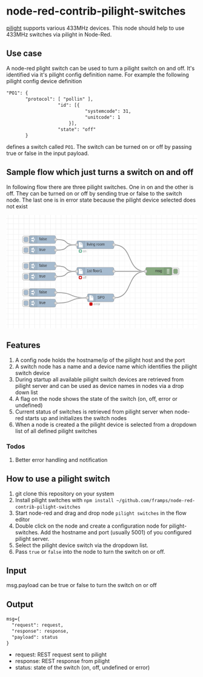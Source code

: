 # node-red-contrib-pilight-switches

[pilight](https://www.pilight.org/) supports various 433MHz devices. This node should help to use 433MHz switches via pilight in Node-Red.

## Use case

A node-red plight switch can be used to turn a pilight switch on and off. It's identified via it's pilight config definition name. For example the following pilight config device definition

```
"PO1": {
       "protocol": [ "pollin" ],
                   "id": [{
                             "systemcode": 31,
                             "unitcode": 1
                       }],
                   "state": "off"
       }
```

defines a switch called `PO1`. The switch can be turned on or off by passing true or false in the input payload.

## Sample flow which just turns a switch on and off

In following flow there are three pilight switches. One in on and the other is off. They can be turned on or off by sending true or false to the switch node. The last one is in error state because the pilight device selected does not exist

![Alt text](pics/pilight_customnode_flow.png?raw=true "Title")

## Features

1. A config node holds the hostname/ip of the pilight host and the port
2. A switch node has a name and a device name which identifies the pilight switch device
3. During startup all available pilight switch devices are retrieved from pilight server and can be used as device names in nodes via a drop down list
4. A flag on the node shows the state of the switch (on, off, error or undefined)
5. Current status of switches is retrieved from pilight server when node-red starts up and initializes the switch nodes
6. When a node is created a the pilight device is selected from a dropdown list of all defined pilight switches

### Todos

1. Better error handling and notification

## How to use a pilight switch

1. git clone this repository on your system
2. Install pilight switches with `npm install ~/github.com/framps/node-red-contrib-pilight-switches`
3. Start node-red and drag and drop node `pilight switches` in the flow editor
4. Double click on the node and create a configuration node for pilight-switches. Add the hostname and port (usually 5001) of you configured pilight server.
5. Select the pilight device switch via the dropdown list.
6. Pass `true` or `false` into the node to turn the switch on or off.

## Input

msg.payload can be true or false to turn the switch on or off

## Output

```
msg={
  "request": request,   
  "response": response,
  "payload": status     
}
```
* request: REST request sent to pilight
* response: REST response from pilight
* status: state of the switch (on, off, undefined or error)
